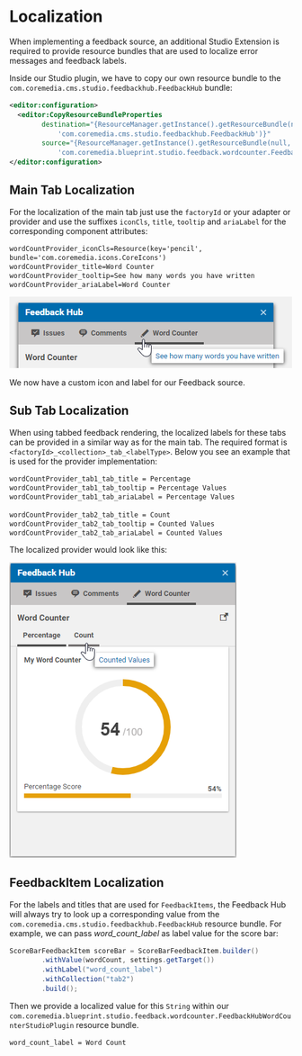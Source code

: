 # Localization

When implementing a feedback source, an additional Studio Extension is required
to provide resource bundles that are used to localize error messages and feedback labels.

Inside our Studio plugin, we have to copy our own resource bundle to the
`com.coremedia.cms.studio.feedbackhub.FeedbackHub` bundle: 

```xml
<editor:configuration>
  <editor:CopyResourceBundleProperties
        destination="{ResourceManager.getInstance().getResourceBundle(null, 
            'com.coremedia.cms.studio.feedbackhub.FeedbackHub')}"
        source="{ResourceManager.getInstance().getResourceBundle(null, 
            'com.coremedia.blueprint.studio.feedback.wordcounter.FeedbackHubWordCounterStudioPlugin')}"/>
</editor:configuration>
```

## Main Tab Localization

For the localization of the main tab just use the `factoryId` or your adapter
or provider and use the suffixes `iconCls`, `title`, `tooltip` and `ariaLabel`
for the corresponding component attributes:

```
wordCountProvider_iconCls=Resource(key='pencil', bundle='com.coremedia.icons.CoreIcons')
wordCountProvider_title=Word Counter
wordCountProvider_tooltip=See how many words you have written
wordCountProvider_ariaLabel=Word Counter
```

![Tab Localization](images/feedback_tab.png "Tab Localization")

We now have a custom icon and label for our Feedback source.


## Sub Tab Localization

When using tabbed feedback rendering, the localized labels for these tabs
can be provided in a similar way as for the main tab. The required format is
`<factoryId>_<collection>_tab_<labelType>`. Below you see an example that is 
used for the provider implementation:

```
wordCountProvider_tab1_tab_title = Percentage
wordCountProvider_tab1_tab_tooltip = Percentage Values 
wordCountProvider_tab1_tab_ariaLabel = Percentage Values

wordCountProvider_tab2_tab_title = Count
wordCountProvider_tab2_tab_tooltip = Counted Values 
wordCountProvider_tab2_tab_ariaLabel = Counted Values
```

The localized provider would look like this:

![Localized Provider](images/provider_localized.png "Localized Provider")

## FeedbackItem Localization

For the labels and titles that are used for `FeedbackItems`, the Feedback
Hub will always try to look up a corresponding value from 
the `com.coremedia.cms.studio.feedbackhub.FeedbackHub` resource bundle.
For example, we can pass _word_count_label_ as label value for the score bar: 

```java
ScoreBarFeedbackItem scoreBar = ScoreBarFeedbackItem.builder()
        .withValue(wordCount, settings.getTarget())
        .withLabel("word_count_label")
        .withCollection("tab2")
        .build();
```

Then we provide a localized value for this `String` within our 
`com.coremedia.blueprint.studio.feedback.wordcounter.FeedbackHubWordCounterStudioPlugin` resource bundle.

```
word_count_label = Word Count
```

